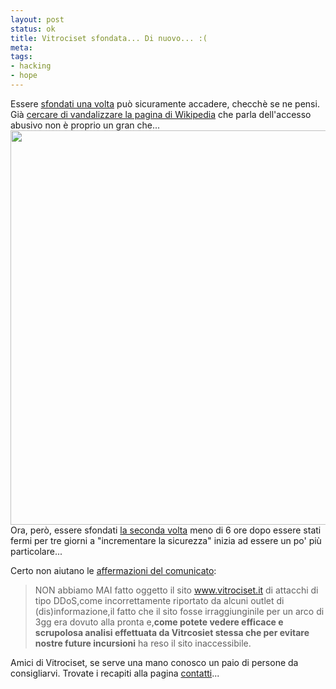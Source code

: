 ```yaml
--- 
layout: post
status: ok
title: Vitrociset sfondata... Di nuovo... :(
meta: 
tags: 
- hacking
- hope
---
```

Essere [sfondati una volta][1] può sicuramente accadere, checchè se ne pensi. Già [cercare di vandalizzare la pagina di Wikipedia][2] che parla dell'accesso abusivo non è proprio un gran che...
<a href="http://matteoflora.com/2011/08/vitrociset-sfondata-di-nuovo/ce5z0/" rel="attachment wp-att-235"><img src="http://fast.mgpf.it/2011/08/CE5z0-640x631.png" alt="" title="CE5z0" width="640" height="631" class="aligncenter size-medium wp-image-235" /></a>
Ora, però, essere sfondati [la seconda volta][3] meno di 6 ore dopo essere stati fermi per tre giorni a "incrementare la sicurezza" inizia ad essere un po' più particolare...  
  
Certo non aiutano le [affermazioni del comunicato][3]:
> NON abbiamo MAI fatto oggetto il sito www.vitrociset.it di attacchi di tipo DDoS,come incorrettamente riportato da alcuni outlet di (dis)informazione,il fatto che il sito fosse irraggiunginile per un arco di 3gg era dovuto alla pronta e,**come potete vedere efficace e scrupolosa analisi effettuata da Vitrcosiet stessa che per evitare nostre future incursioni** ha reso il sito inaccessibile.
  
Amici di Vitrociset, se serve una mano conosco un paio di persone da consigliarvi. Trovate i recapiti alla pagina [contatti](http://www.matteoflora.com/contatti)...  
  
[1]: http://matteoflora.com/2011/08/anonita-perche-vitrociset-e-cnaipi/
[2]: http://matteoflora.com/2011/08/vitrociset-modifica-wikipedia-per-fare-sparire-attacco/
[3]: http://anon-news.blogspot.com/2011/08/antisec-vitrocisetit-owned-part-ii.html
